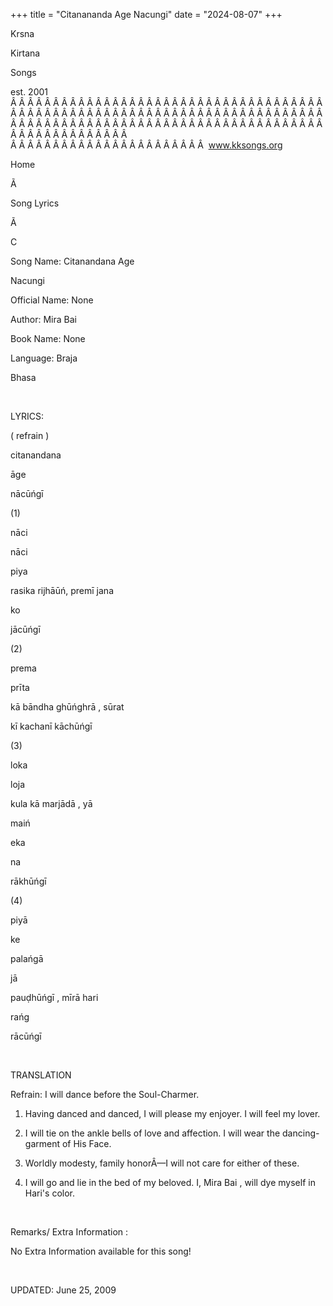 +++ 
title = "Citanananda Age Nacungi"
date = "2024-08-07"
+++

Krsna
 
Kirtana
 
Songs

est. 2001
Â Â Â Â Â Â Â Â Â Â Â Â Â Â Â Â Â Â Â Â Â Â Â Â Â Â Â Â Â Â Â Â Â Â Â Â Â Â Â Â Â Â Â Â Â Â Â Â Â Â Â Â Â Â Â Â Â Â Â Â Â Â Â Â Â Â Â Â Â Â Â Â Â Â Â Â Â Â Â Â Â Â Â Â Â Â Â Â Â Â Â Â Â Â Â Â Â Â Â Â Â Â Â Â Â Â Â Â Â Â Â Â Â Â Â Â Â Â Â Â Â Â Â Â Â  
Â Â Â Â Â Â Â Â Â Â Â Â Â Â Â Â Â Â Â Â Â Â Â  
www.kksongs.org










Home


Ã 
 
Song Lyrics
 
Ã 
 
C


Song Name: 
Citanandana
 Age

Nacungi


Official Name: None


Author: 
Mira 
Bai


Book Name: None


Language: 
Braja


Bhasa


 


LYRICS:


(
refrain
)


citanandana
 
āge
 
nācūńgī








(1)


nāci
 
nāci
 
piya
 
rasika
 rijhāūń, premī 
jana
 
ko
 
jācūńgī






(2)


prema
 
prīta
 
kā
 bāndha 
ghūńghrā
, 
sūrat
 
kī
 kachanī
kāchūńgī 






(3)


loka
 
loja
 
kula
 kā 
marjādā
, 
yā
 
maiń
 
eka
 
na


rākhūńgī






(4)


piyā
 
ke
 
palańgā
 
jā
 
pauḍhūńgī
,
mīrā 
hari
 
rańg


rācūńgī


 


TRANSLATION


Refrain: I will dance
before the Soul-Charmer.






1) Having danced and
danced, I will please my enjoyer. I will feel my lover.






2) I will tie on the ankle
bells of love and affection. I will wear the dancing-garment of His Face.






3) Worldly modesty, family
honorÂ—I will not care for either of these. 






4) I will go and lie in the
bed of my beloved. I, Mira 
Bai
, will dye myself in 
Hari's
 color.


 


Remarks/ Extra Information
: 


No
Extra Information available for this song!


 


UPDATED:
 June 25, 2009